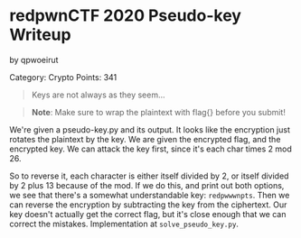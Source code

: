 # redpwnCTF 2020 Pseudo-key Writeup
by qpwoeirut

Category: Crypto
Points: 341

> Keys are not always as they seem...

> **Note**: Make sure to wrap the plaintext with flag{} before you submit!

We're given a pseudo-key.py and its output.
It looks like the encryption just rotates the plaintext by the key.
We are given the encrypted flag, and the encrypted key.
We can attack the key first, since it's each char times 2 mod 26.


So to reverse it, each character is either itself divided by 2, or itself divided by 2 plus 13 because of the mod.
If we do this, and print out both options, we see that there's a somewhat understandable key: `redpwwwnpts`.
Then we can reverse the encryption by subtracting the key from the ciphertext.
Our key doesn't actually get the correct flag, but it's close enough that we can correct the mistakes.
Implementation at `solve_pseudo_key.py`.
